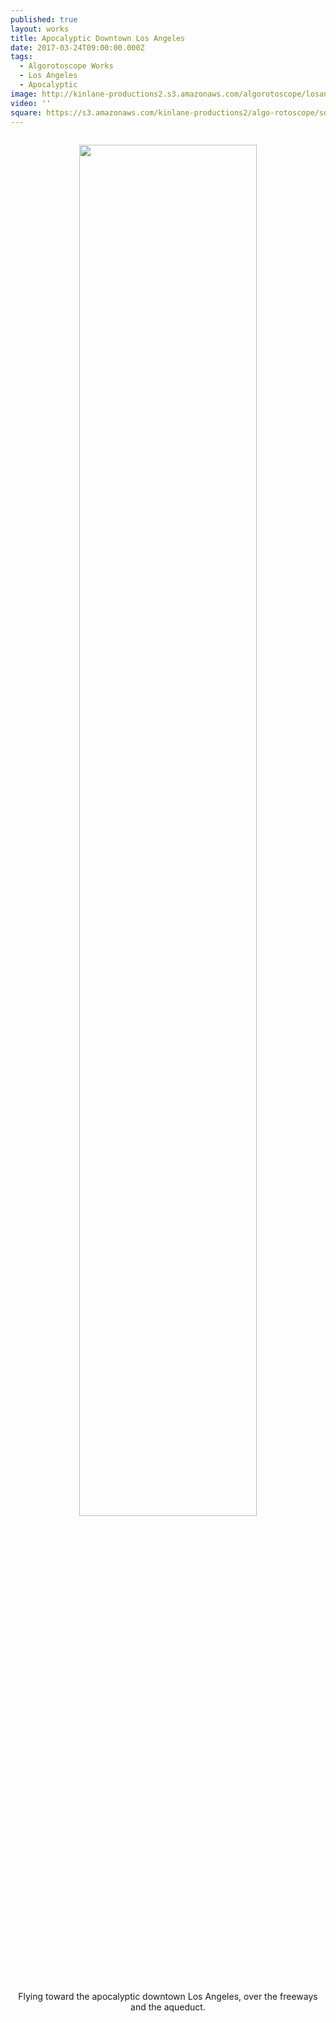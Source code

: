```yaml
---
published: true
layout: works
title: Apocalyptic Downtown Los Angeles
date: 2017-03-24T09:00:00.000Z
tags:
  - Algorotoscope Works
  - Los Angeles
  - Apocalyptic
image: http://kinlane-productions2.s3.amazonaws.com/algorotoscope/losangelescloudy/dali_three/file-00_00_35_50.jpg
video: ''
square: https://s3.amazonaws.com/kinlane-productions2/algo-rotoscope/square/file-00_00_35_50_los_angeles_square.jpg
---
```

<p align="center"><img src="{{ page.image }}" width="75%" style="padding: 15px;" /></p>
<center>Flying toward the apocalyptic downtown Los Angeles, over the freeways and the aqueduct.</center>
